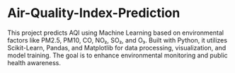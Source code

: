 # Air-Quality-Index-Prediction
This project predicts AQI using Machine Learning based on environmental factors like PM2.5, PM10, CO, NO₂, SO₂, and O₃. Built with Python, it utilizes Scikit-Learn, Pandas, and Matplotlib for data processing, visualization, and model training. The goal is to enhance environmental monitoring and public health awareness. 
